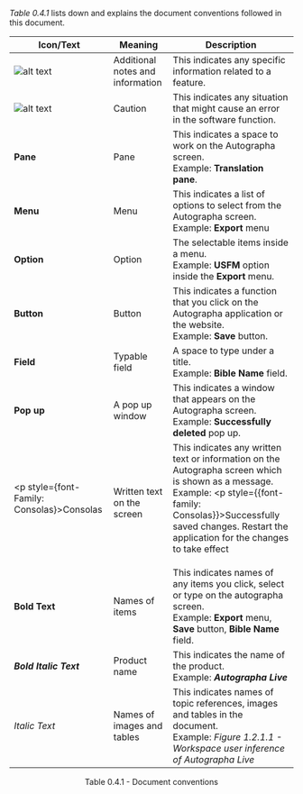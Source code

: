 _Table 0.4.1_ lists down and explains the document conventions followed in this document.

| Icon/Text                                                                       | Meaning                          | Description                                                                                                                                                                                                                                    |
| ------------------------------------------------------------------------------- | -------------------------------- | ---------------------------------------------------------------------------------------------------------------------------------------------------------------------------------------------------------------------------------------------- |
| ![alt text](../../../static/AutographaLiveImages/information-symbol.png 'note') | Additional notes and information | This indicates any specific information related to a feature. <br/>                                                                                                                                                                            |
| ![alt text](../../../static/AutographaLiveImages/caution-symbol.png 'caution')  | Caution                          | This indicates any situation that might cause an error in the software function. <br/>                                                                                                                                                         |
| **Pane**                                                                        | Pane                             | This indicates a space to work on the Autographa screen. <br/> Example: **Translation pane**.                                                                                                                                                  |
| **Menu**                                                                        | Menu                             | This indicates a list of options to select from the Autographa screen. <br/> Example: **Export** menu                                                                                                                                          |
| **Option**                                                                      | Option                           | The selectable items inside a menu. <br/> Example: **USFM** option inside the **Export** menu.                                                                                                                                                 |
| **Button**                                                                      | Button                           | This indicates a function that you click on the Autographa application or the website. <br/> Example: **Save** button.                                                                                                                         |
| **Field**                                                                       | Typable field                    | A space to type under a title. <br/> Example: **Bible Name** field.                                                                                                                                                                            |
| **Pop up**                                                                      | A pop up window                  | This indicates a window that appears on the Autographa screen. <br/> Example: **Successfully deleted** pop up.                                                                                                                                 |
| <p style={font-Family: Consolas}>Consolas</p>                                | Written text on the screen       | This indicates any written text or information on the Autographa screen which is shown as a message. <br/> Example: <p style={{font-family: Consolas}}>Successfully saved changes. Restart the application for the changes to take effect</p> |
| **Bold Text**                                                                   | Names of items                   | This indicates names of any items you click, select or type on the autographa screen. <br/> Example: **Export** menu, **Save** button, **Bible Name** field.                                                                                   |
| **_Bold Italic Text_**                                                          | Product name                     | This indicates the name of the product. <br/> Example: **_Autographa Live_**                                                                                                                                                                   |
| _Italic Text_                                                                   | Names of images and tables       | This indicates names of topic references, images and tables in the document. <br/> Example: _Figure 1.2.1.1 - Workspace user inference of Autographa Live_                                                                                     |

<div align='center'; style={font-style: italic} >
	Table 0.4.1 - Document conventions
</div>